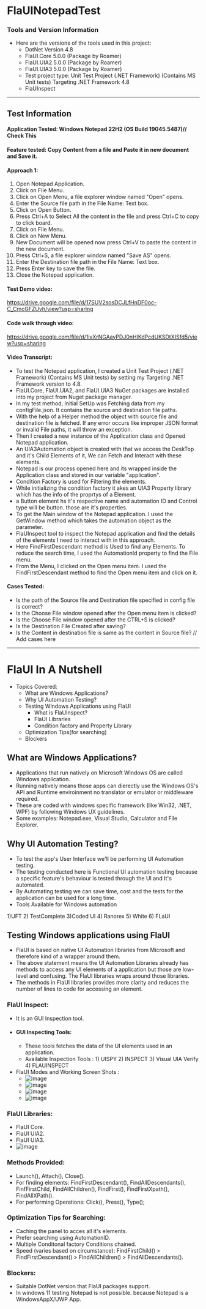 # FlaUINotepadTest

### Tools and Version Information

* Here are the versions of the tools used in this project:
    * DotNet Version 4.8
    * FlaUI.Core 5.0.0 (Package by Roamer)
    * FlaUI.UIA2 5.0.0 (Package by Roamer)
    * FlaUI.UIA3 5.0.0 (Package by Roamer)
    * Test project type: Unit Test Project (.NET Framework) (Contains MS Unit tests) Targeting .NET Framework 4.8
    * FlaUInspect 
 -----------
## Test Information

#### Application Tested: Windows Notepad 22H2 (OS Build 19045.5487)// Check This

#### Feature tested:  Copy Content from a file and Paste it in new document and Save it.

#### Approach 1:
1) Open Notepad Application.
2) Click on File Menu.
3) Click on Open Menu, a file explorer window named "Open" opens.
4) Enter the Source file path in the File Name: Text box.
5) Click on Open Button.
6) Press Ctrl+A to Select All the content in the file and press Ctrl+C to copy to click board.
7) Click on File Menu.
8) Click on New Menu.
9) New Document will be opened now press Ctrl+V to paste the content in the new document.
10) Press Ctrl+S, a file explorer window named "Save AS" opens.
11) Enter the Destination file path in the File Name: Text box.
12) Press Enter key to save the file.
13) Close the Notepad application.

#### Test Demo video:
https://drive.google.com/file/d/17SUV2sosDCJLfHnDF0oc-C_CmcGFZUvh/view?usp=sharing
#### Code walk through video:
https://drive.google.com/file/d/1ivXrNGAayPDJ0nHIKdPcdUKSDtXISfd5/view?usp=sharing
#### Video Transcript:
* To test the Notepad application, I created a Unit Test Project (.NET Framework) (Contains MS Unit tests) by setting my Targeting .NET Framework version to 4.8.
* FlaUI.Core, FlaUI.UIA2, and FlaUI.UIA3 NuGet packages are installed into my project from Nuget package manager.
* In my test method, Initial SetUp was Fetching data from my configFile.json. It contains the source and destination file paths.
* With the help of a Helper method the object with source file and destination file is fetched. If any error occurs like improper JSON format or invalid File paths, it will throw an exception.
* Then I created a new instance of the Application class and Opened Notepad application.
* An UIA3Automation object is created with that we access the DeskTop and it's Child Elements of it, We can Fetch and Interact with these elements.
* Notepad is our process opened here and its wrapped inside the Application class and stored in our variable "application".
* Condition Factory is used for Filtering the elements.
* While initializing the condition factory it akes an UIA3 Property library which has the info of the proprtys of a Element.
* a Button element hs it's respective name and automation ID and Control type will be button. those are it's properties.
* To get the Main window of the Notepad application. I used the GetWindow method which takes the automation object as the parameter.
* FlaUInspect tool to inspect the Notepad application and find the details of the elements I need to interact with in this approach.
* Here FindFirstDescendant method is Used to find any Elements. To reduce the search time, I used the AutomationId property to find the File menu.
* From the Menu, I clicked on the Open menu item. I used the FindFirstDescendant method to find the Open menu item and click on it.

#### Cases Tested:
* Is the path of the Source file and Destination file specified in config file is correct?
* Is the Choose File window opened after the Open menu item is clicked?
* Is the Choose File window opened after the CTRL+S is clicked?
* Is the Destination File Created after saving?
* Is the Content in destination file is same as the content in Source file?
// Add cases here

---------

# FlaUI In A Nutshell

* Topics Covered:
    * What are Windows Applications?
    * Why UI Automation Testing?
    * Testing Windows Applications using FlaUI
       * What is FlaUInspect?
       * FlaUI Libraries
       * Condition factory and Property Library
    * Optimization Tips(for searching)
    * Blockers
 
## What are Windows Applications?
 * Applications that run natively on Microsoft Windows OS are called Windows application.
 * Running natively means those apps can dierectly use the Windows OS's API and Runtime enviroinment no translator or emulator or middleware required.
 * These are coded with windows specific framework (like Win32, .NET, WPF) by following Windows UX guidelines.
 * Some examples: Notepad.exe, Visual Studio, Calculator and File Explorer.

## Why UI Automation Testing?
* To test the app's User Interface we'll be performing UI Automation testing.
* The testing conducted here is Functional UI automation testing because a specific feature's behaviour is tested through the UI and It's automated.
* By Automating testing we can save time, cost and the tests for the application can be used for a long time.
* Tools Available for Windows automation
  
1)UFT 2) TestComplete 3)Coded UI 4) Ranorex 5) White 6) FLaUI

## Testing Windows applications using FlaUI
* FlaUI is based on native UI Automation libraries from Microsoft and therefore kind of a wrapper around them.
* The above statement means the UI Automation Libraries already has methods to access any UI elements of a application but those are low-level and confusing. The FlaUI libraries wraps around those libraries.
* The methods in FlaUI libraries provides more clarity and reduces the number of lines to code for accessing an element.
### FlaUI Inspect:
* It is an GUI Inspection tool.
* #### GUI Inspecting Tools:
  * These tools fetches the data of the UI elements used in an application.
  * Available Inspection Tools : 1) UISPY 2) INSPECT 3) Visual UIA Verify 4) FLAUINSPECT
* FlaUI Modes and Working Screen Shots :
    * ![image](https://github.com/user-attachments/assets/6693d8c9-6d46-4a1b-aa75-fbcac1011a4c)
    * ![image](https://github.com/user-attachments/assets/47242bca-2ea8-4fec-9622-1e059ef55a16)
    * ![image](https://github.com/user-attachments/assets/01480d43-99fb-4c32-b703-6f7667db2dd1)
    * ![image](https://github.com/user-attachments/assets/41279072-7872-42c6-a677-09bde186f565)
  
### FlaUI Libraries: 
   * FlaUI Core.
   * FlaUI UIA2.
   * FlaUI UIA3.
   * ![image](https://github.com/user-attachments/assets/178059a5-b1b1-4a8b-b001-0d54853d4f09)


### Methods Provided:
* Launch(), Attach(), Close().
* For finding elements: FindFirstDescendant(), FindAllDescendants(), FinfFirstChild, FindAllChildren(), FindFirst(), FindFirstXpath(), FindAllXPath().
* For performing Operations: Click(), Press(), Type(); 

### Optimization Tips for Searching:
* Caching the panel to acces all it's elements.
* Prefer searching using AutomationID.
* Multiple Conditonal factory Conditions chained.
* Speed (varies based on circumstance): FindFirstChild() > FindFirstDescendant() > FindAllChildren() > FindAllDescendants().

### Blockers:
* Suitable DotNet version that FlaUI packages support.
* In windows 11 testing Notepad is not possible. because Notepad is a WindowsAppX/UWP App. 
